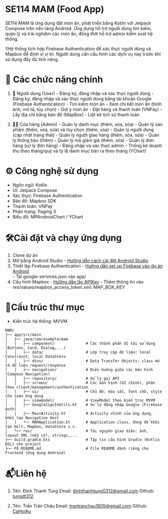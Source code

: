 # SE114 MAM (Food App)
SE114 MAM là ứng dụng đặt món ăn, phát triển bằng Kotlin với Jetpack Compose trên nền tảng Android. Ứng dụng hỗ trợ người dùng tìm kiếm, quản lý và trải nghiệm các món ăn, đồng thời hỗ trợ admin kiểm soát hệ thống.

‼️Hệ thống tích hợp Firebase Authentication để xác thực người dùng và Mapbox để định vị vị trí. Người dùng cần cấu hình các dịch vụ này trước khi sử dụng đầy đủ tính năng.

# 🚀 Các chức năng chính
  1. 👤 Người dùng (User)
    - Đăng ký, đăng nhập và xác thực người dùng 
    - Đăng ký, đăng nhập và xác thực người dùng bằng tài khoản Google (Firebase Authentication)
    - Tìm kiếm món ăn
    - Xem chi tiết món ăn (hình ảnh, mô tả, tùy chọn)
    - Gợi ý món ăn 
    - Đặt hàng và thanh toán (VNPay)
    - Lấy địa chỉ bằng bản đồ (MapBox)
    - Liệt kê lịch sử thanh toán

  2. 🧑‍🍳 Cửa hàng (Admin)
    - Quản lý danh mục (thêm, xóa, sửa)
    - Quản lý sản phẩm (thêm, xóa, sửa) và tùy chọn (thêm, xóa)
    - Quản lý người dùng (cập nhật trạng thái)
    - Quản lý người giao hàng (thêm, xóa, sửa)
    - Quản lý thông báo (thêm)
    - Quản lý mã giảm giá (thêm, xóa)
    - Quản lý đơn hàng (xử lý đơn hàng)
    - Đăng nhập và xác thực admin
    - Thống kê doanh thu theo tháng/quý và tỷ lệ danh mục bán ra theo tháng (YChart)

# ⚙️ Công nghệ sử dụng
  - Ngôn ngữ: Kotlin
  - UI: Jetpack Compose
  - Xác thực: Firebase Authentication
  - Bản đồ: Mapbox SDK
  - Thanh toán: VNPay
  - Phân trang: Paging 3
  - Biểu đồ: MPAndroidChart / YChart

# 🛠️Cài đặt và chạy ứng dụng
  1. Clone dự án
  2. Mở bằng Android Studio
    - [Hướng dẫn cách cài đặt Android Studio](https://developer.android.com/studio)
  3. Thiết lập Firebase Authentication
    - [Hướng dẫn set up Firebase vào dự án Android](https://firebase.google.com/docs/android/setup)  
    - Tải google-services.json vào app/
  4. Cấu hình Mapbox
    - [Hướng dẫn lấy APIKey](https://docs.mapbox.com/android/maps/guides/) 
    - Thêm thông tin vào res/values/mapbox_access_token.xml: 
      <?xml version="1.0" encoding="utf-8"?>
      <resources xmlns:tools="http://schemas.android.com/tools">
          <string name="mapbox_access_token" translatable="false" tools:ignore="UnusedResources"> MAP_BOX_KEY </string>
      </resources>

# 📁Cấu trúc thư mục
  - Kiến trúc hệ thống: MVVM
  ```
  MAM/
  ├── app/src/main
  │   ├── java/com/example/mam
  │   │   ├── component/              # Các thành phần UI tái sử dụng (Buttons, Card, Dialog,...)
  │   │   ├── data/                   # Lớp truy cập dữ liệu: local Constraint, local DataStore
  │   │   ├── dtos/                   # Data Transfer Objects: class mô tả dữ liệu request/response
  │   │   ├── navigation/             # Điều hướng giữa các màn hình (Compose Navigation)
  │   │   ├── repository/             # Xử lý gọi API 
  │   │   ├── screen/                 # Các màn hình (UI chính), phân theo client/management/authentication
  │   │   ├── ui/                     # Chủ đề, màu sắc, font chữ, style cho toàn ứng dụng
  │   │   ├── viewmodel/              # ViewModel theo kiến trúc MVVM
  │   │   ├── GoogleSignInUtils.kt    # Xử lý đăng nhập Google (Firebase Auth)
  │   │   ├── MainActivity.kt         # Activity chính của ứng dụng, khởi tạo Navigation Host
  │   │   └── MAMApplication.kt       # Application class, dùng để khởi tạo Hilt, Mapbox, DataStore v.v.
  │   └── res/                        # Tài nguyên giao diện: ảnh, layout XML (nếu có), strings,...
  ├── build.gradle.kts                # Tập tin cấu hình Gradle (Kotlin DSL) cho project
  ├── FE_README.md                    # File README dành riêng cho Frontend (ứng dụng Android)

  ```

# 📬Liên hệ 
  1. Tên: Đinh Thanh Tùng
  Email: dinhthanhtung0312@gmail.com
  Github: [tungdt312](https://github.com/tungdt312)

  2. Tên: Trần Trân Châu
  Email: trantranchau1605@gmail.com
  Github: [CaHoiAu](https://github.com/CaHoiAu)
